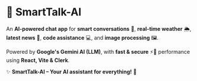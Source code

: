 # 🚀 SmartTalk-AI  

An **AI-powered chat app** for **smart conversations** 🤖, **real-time weather** 🌦️, **latest news** 📰, **code assistance** 💻, and **image processing** 🖼️.  

Powered by **Google's Gemini AI (LLM)**, with **fast & secure** ⚡🔐 performance using **React, Vite & Clerk**.  

✨ **SmartTalk-AI – Your AI assistant for everything!** 🚀
